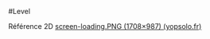 #Level

Référence 2D
[screen-loading.PNG (1708×987) (yopsolo.fr)](https://www.yopsolo.fr/lisaa/images/screen-loading.PNG)


